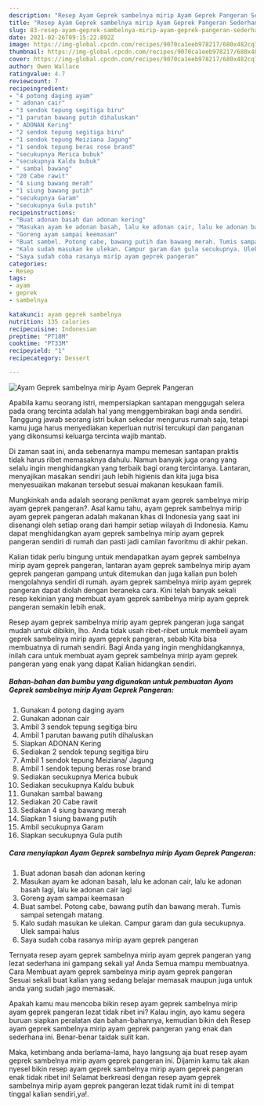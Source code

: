 ```yaml
---
description: "Resep Ayam Geprek sambelnya mirip Ayam Geprek Pangeran Sederhana Untuk Jualan"
title: "Resep Ayam Geprek sambelnya mirip Ayam Geprek Pangeran Sederhana Untuk Jualan"
slug: 83-resep-ayam-geprek-sambelnya-mirip-ayam-geprek-pangeran-sederhana-untuk-jualan
date: 2021-02-26T09:15:22.892Z
image: https://img-global.cpcdn.com/recipes/9070ca1eeb978217/680x482cq70/ayam-geprek-sambelnya-mirip-ayam-geprek-pangeran-foto-resep-utama.jpg
thumbnail: https://img-global.cpcdn.com/recipes/9070ca1eeb978217/680x482cq70/ayam-geprek-sambelnya-mirip-ayam-geprek-pangeran-foto-resep-utama.jpg
cover: https://img-global.cpcdn.com/recipes/9070ca1eeb978217/680x482cq70/ayam-geprek-sambelnya-mirip-ayam-geprek-pangeran-foto-resep-utama.jpg
author: Owen Wallace
ratingvalue: 4.7
reviewcount: 7
recipeingredient:
- "4 potong daging ayam"
- " adonan cair"
- "3 sendok tepung segitiga biru"
- "1 parutan bawang putih dihaluskan"
- " ADONAN Kering"
- "2 sendok tepung segitiga biru"
- "1 sendok tepung Meiziana Jagung"
- "1 sendok tepung beras rose brand"
- "secukupnya Merica bubuk"
- "secukupnya Kaldu bubuk"
- " sambal bawang"
- "20 Cabe rawit"
- "4 siung bawang merah"
- "1 siung bawang putih"
- "secukupnya Garam"
- "secukupnya Gula putih"
recipeinstructions:
- "Buat adonan basah dan adonan kering"
- "Masukan ayam ke adonan basah, lalu ke adonan cair, lalu ke adonan basah lagi, lalu ke adonan cair lagi"
- "Goreng ayam sampai keemasan"
- "Buat sambel. Potong cabe, bawang putih dan bawang merah. Tumis sampai setengah matang."
- "Kalo sudah masukan ke ulekan. Campur garam dan gula secukupnya. Ulek sampai halus"
- "Saya sudah coba rasanya mirip ayam geprek pangeran"
categories:
- Resep
tags:
- ayam
- geprek
- sambelnya

katakunci: ayam geprek sambelnya 
nutrition: 135 calories
recipecuisine: Indonesian
preptime: "PT18M"
cooktime: "PT33M"
recipeyield: "1"
recipecategory: Dessert

---
```



![Ayam Geprek sambelnya mirip Ayam Geprek Pangeran](https://img-global.cpcdn.com/recipes/9070ca1eeb978217/680x482cq70/ayam-geprek-sambelnya-mirip-ayam-geprek-pangeran-foto-resep-utama.jpg)

Apabila kamu seorang istri, mempersiapkan santapan menggugah selera pada orang tercinta adalah hal yang menggembirakan bagi anda sendiri. Tanggung jawab seorang istri bukan sekedar mengurus rumah saja, tetapi kamu juga harus menyediakan keperluan nutrisi tercukupi dan panganan yang dikonsumsi keluarga tercinta wajib mantab.

Di zaman  saat ini, anda sebenarnya mampu memesan santapan praktis tidak harus ribet memasaknya dahulu. Namun banyak juga orang yang selalu ingin menghidangkan yang terbaik bagi orang tercintanya. Lantaran, menyajikan masakan sendiri jauh lebih higienis dan kita juga bisa menyesuaikan makanan tersebut sesuai makanan kesukaan famili. 



Mungkinkah anda adalah seorang penikmat ayam geprek sambelnya mirip ayam geprek pangeran?. Asal kamu tahu, ayam geprek sambelnya mirip ayam geprek pangeran adalah makanan khas di Indonesia yang saat ini disenangi oleh setiap orang dari hampir setiap wilayah di Indonesia. Kamu dapat menghidangkan ayam geprek sambelnya mirip ayam geprek pangeran sendiri di rumah dan pasti jadi camilan favoritmu di akhir pekan.

Kalian tidak perlu bingung untuk mendapatkan ayam geprek sambelnya mirip ayam geprek pangeran, lantaran ayam geprek sambelnya mirip ayam geprek pangeran gampang untuk ditemukan dan juga kalian pun boleh mengolahnya sendiri di rumah. ayam geprek sambelnya mirip ayam geprek pangeran dapat diolah dengan beraneka cara. Kini telah banyak sekali resep kekinian yang membuat ayam geprek sambelnya mirip ayam geprek pangeran semakin lebih enak.

Resep ayam geprek sambelnya mirip ayam geprek pangeran juga sangat mudah untuk dibikin, lho. Anda tidak usah ribet-ribet untuk membeli ayam geprek sambelnya mirip ayam geprek pangeran, sebab Kita bisa membuatnya di rumah sendiri. Bagi Anda yang ingin menghidangkannya, inilah cara untuk membuat ayam geprek sambelnya mirip ayam geprek pangeran yang enak yang dapat Kalian hidangkan sendiri.

<!--inarticleads1-->

##### Bahan-bahan dan bumbu yang digunakan untuk pembuatan Ayam Geprek sambelnya mirip Ayam Geprek Pangeran:

1. Gunakan 4 potong daging ayam
1. Gunakan  adonan cair
1. Ambil 3 sendok tepung segitiga biru
1. Ambil 1 parutan bawang putih dihaluskan
1. Siapkan  ADONAN Kering
1. Sediakan 2 sendok tepung segitiga biru
1. Ambil 1 sendok tepung Meiziana/ Jagung
1. Ambil 1 sendok tepung beras rose brand
1. Sediakan secukupnya Merica bubuk
1. Sediakan secukupnya Kaldu bubuk
1. Gunakan  sambal bawang
1. Sediakan 20 Cabe rawit
1. Sediakan 4 siung bawang merah
1. Siapkan 1 siung bawang putih
1. Ambil secukupnya Garam
1. Siapkan secukupnya Gula putih




<!--inarticleads2-->

##### Cara menyiapkan Ayam Geprek sambelnya mirip Ayam Geprek Pangeran:

1. Buat adonan basah dan adonan kering
1. Masukan ayam ke adonan basah, lalu ke adonan cair, lalu ke adonan basah lagi, lalu ke adonan cair lagi
1. Goreng ayam sampai keemasan
1. Buat sambel. Potong cabe, bawang putih dan bawang merah. Tumis sampai setengah matang.
1. Kalo sudah masukan ke ulekan. Campur garam dan gula secukupnya. Ulek sampai halus
1. Saya sudah coba rasanya mirip ayam geprek pangeran




Ternyata resep ayam geprek sambelnya mirip ayam geprek pangeran yang lezat sederhana ini gampang sekali ya! Anda Semua mampu membuatnya. Cara Membuat ayam geprek sambelnya mirip ayam geprek pangeran Sesuai sekali buat kalian yang sedang belajar memasak maupun juga untuk anda yang sudah jago memasak.

Apakah kamu mau mencoba bikin resep ayam geprek sambelnya mirip ayam geprek pangeran lezat tidak ribet ini? Kalau ingin, ayo kamu segera buruan siapkan peralatan dan bahan-bahannya, kemudian bikin deh Resep ayam geprek sambelnya mirip ayam geprek pangeran yang enak dan sederhana ini. Benar-benar taidak sulit kan. 

Maka, ketimbang anda berlama-lama, hayo langsung aja buat resep ayam geprek sambelnya mirip ayam geprek pangeran ini. Dijamin kamu tak akan nyesel bikin resep ayam geprek sambelnya mirip ayam geprek pangeran enak tidak ribet ini! Selamat berkreasi dengan resep ayam geprek sambelnya mirip ayam geprek pangeran lezat tidak rumit ini di tempat tinggal kalian sendiri,ya!.

